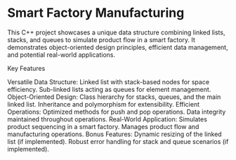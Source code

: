# Smart Factory Manufacturing
This C++ project showcases a unique data structure combining linked lists, stacks, and queues to simulate product flow in a smart factory. It demonstrates object-oriented design principles, efficient data management, and potential real-world applications.

Key Features

Versatile Data Structure:
Linked list with stack-based nodes for space efficiency.
Sub-linked lists acting as queues for element management.
Object-Oriented Design:
Class hierarchy for stacks, queues, and the main linked list.
Inheritance and polymorphism for extensibility.
Efficient Operations:
Optimized methods for push and pop operations.
Data integrity maintained throughout operations.
Real-World Application:
Simulates product sequencing in a smart factory.
Manages product flow and manufacturing operations.
Bonus Features:
Dynamic resizing of the linked list (if implemented).
Robust error handling for stack and queue scenarios (if implemented).
